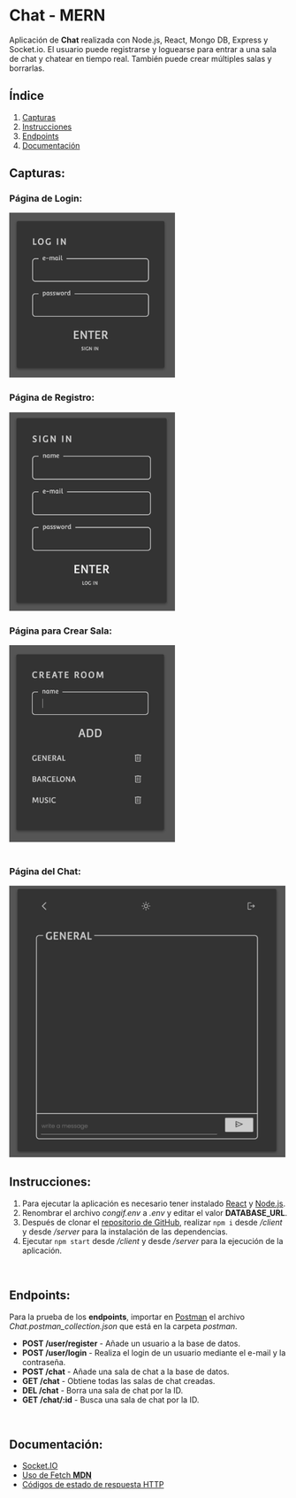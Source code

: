 # Chat - MERN

Aplicación de **Chat** realizada con Node.js, React, Mongo DB, Express y Socket.io. El usuario puede registrarse y loguearse para entrar a una sala de chat y chatear en tiempo real. También puede crear múltiples salas y borrarlas.  

## Índice
1. [Capturas](#capturas)
2. [Instrucciones](#instrucciones)
3. [Endpoints](#endpoints)
4. [Documentación](#documentación)  

## Capturas:
### Página de Login:
<img src="mockups/login.png" width="300" alt="Login Page">  
<br>

### Página de Registro:
<img src="mockups/signin.png" width="300" alt="Sign In Page">    
<br>  

### Página para Crear Sala:
<img src="mockups/createroom.png" width="300" alt="Create Room Page">    
<br>
<br>  

### Página del Chat:
<img src="mockups/chat.png" width="500" alt="Chat Page">   
<br>  

## Instrucciones:
1. Para ejecutar la aplicación es necesario tener instalado [React](https://es.reactjs.org/) y [Node.js](https://nodejs.org/es/).
2. Renombrar el archivo *congif.env* a *.env* y editar el valor **DATABASE_URL**.
3. Después de clonar el [repositorio de GitHub](https://github.com/eliashz/Chat-MERN), realizar `npm i` desde */client* y desde */server* para la instalación de las dependencias.
4. Ejecutar `npm start` desde */client* y desde */server* para la ejecución de la aplicación.  
<br>

## Endpoints:
Para la prueba de los **endpoints**, importar en [Postman](https://www.postman.com/) el archivo *Chat.postman_collection.json*  que está en la carpeta *postman*.  
+ **POST /user/register** - Añade un usuario a la base de datos. 
+ **POST /user/login** - Realiza el login de un usuario mediante el e-mail y la contraseña.
+ **POST /chat** - Añade una sala de chat a la base de datos. 
+ **GET /chat** - Obtiene todas las salas de chat creadas. 
+ **DEL /chat** - Borra una sala de chat por la ID. 
+ **GET /chat/:id** - Busca una sala de chat por la ID.  
<br>

## Documentación:
+ [Socket.IO](https://socket.io/docs/v4/)
+ [Uso de Fetch **MDN**](https://developer.mozilla.org/es/docs/Web/API/Fetch_API/Using_Fetch)  
+ [Códigos de estado de respuesta HTTP](https://developer.mozilla.org/es/docs/Web/HTTP/Status)   